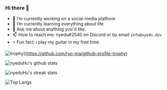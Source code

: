 ### Hi there 👋

- 🔭 I’m currently working on a social media platform
- 🌱 I’m currently learning everything about life
- 💬 Ask me about anything you'd like.
- 📫 How to reach me: nyedu#2540 on Discord or by email `info@nyedu.dev`
- ⚡ Fun fact: i play my guitar in my free time.

![trophy](https://github-profile-trophy.vercel.app/?username=nyeduHu&theme=onedark)](https://github.com/ryo-ma/github-profile-trophy)

![nyeduHu's github stats](https://github-readme-stats.vercel.app/api?username=nyeduHu&show_icons=true&theme=tokyonight)

![nyeduHu's streak stats](https://github-readme-streak-stats.herokuapp.com/?user=nyeduHu)

![Top Langs](https://github-readme-stats.vercel.app/api/top-langs/?username=nyeduHu&layout=compact&theme=dark)

